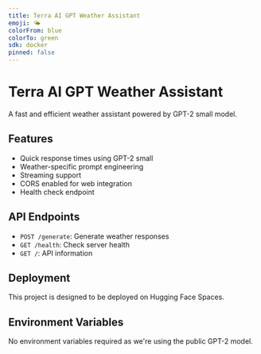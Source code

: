 ```yaml
---
title: Terra AI GPT Weather Assistant
emoji: 🌤️
colorFrom: blue
colorTo: green
sdk: docker
pinned: false
---
```


# Terra AI GPT Weather Assistant

A fast and efficient weather assistant powered by GPT-2 small model.

## Features

- Quick response times using GPT-2 small
- Weather-specific prompt engineering
- Streaming support
- CORS enabled for web integration
- Health check endpoint

## API Endpoints

- `POST /generate`: Generate weather responses
- `GET /health`: Check server health
- `GET /`: API information

## Deployment

This project is designed to be deployed on Hugging Face Spaces.

## Environment Variables

No environment variables required as we're using the public GPT-2 model. 